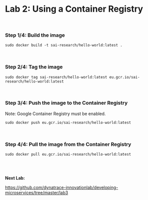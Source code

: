 # Lab 2: Using a Container Registry

<br>

### Step 1/4: Build the image

```
sudo docker build -t sai-research/hello-world:latest .
```

<br>

### Step 2/4: Tag the image

```
sudo docker tag sai-research/hello-world:latest eu.gcr.io/sai-research/hello-world:latest 
```

<br>

### Step 3/4: Push the image to the Container Registry

Note: Google Container Registry must be enabled.

```
sudo docker push eu.gcr.io/sai-research/hello-world:latest
```

<br>

### Step 4/4: Pull the image from the Container Registry

```
sudo docker pull eu.gcr.io/sai-research/hello-world:latest
```

<br>
<br>

__Next Lab:__

https://github.com/dynatrace-innovationlab/developing-microservices/tree/master/lab3
